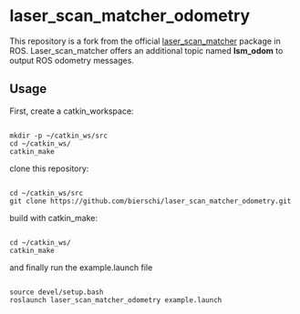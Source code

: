 # laser_scan_matcher_odometry

This repository is a fork from the official [laser_scan_matcher](http://wiki.ros.org/laser_scan_matcher) package in ROS.
Laser_scan_matcher offers an additional topic named **lsm_odom** to output ROS odometry messages.


## Usage

First, create a catkin_workspace:

<pre><code>
mkdir -p ~/catkin_ws/src
cd ~/catkin_ws/
catkin_make
</pre></code>

clone this repository:

<pre><code>
cd ~/catkin_ws/src
git clone https://github.com/bierschi/laser_scan_matcher_odometry.git
</pre></code>

build with catkin_make:

<pre><code>
cd ~/catkin_ws/
catkin_make
</pre></code>

and finally run the example.launch file

<pre><code>
source devel/setup.bash
roslaunch laser_scan_matcher_odometry example.launch
</pre></code>